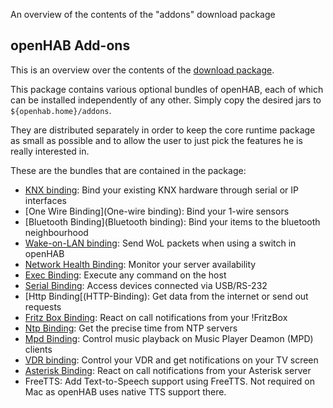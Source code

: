 An overview of the contents of the "addons" download package

## openHAB Add-ons

This is an overview over the contents of the [download package]("addons").

This package contains various optional bundles of openHAB, each of which can be installed independently of any other. Simply copy the desired jars to `${openhab.home}/addons`.

They are distributed separately in order to keep the core runtime package as small as possible and to allow the user to just pick the features he is really interested in.

These are the bundles that are contained in the package:

- [KNX binding](KNX-Binding): Bind your existing KNX hardware through serial or IP interfaces
- [One Wire Binding](One-wire binding): Bind your 1-wire sensors
- [Bluetooth Binding](Bluetooth binding): Bind your items to the bluetooth neighbourhood
- [Wake-on-LAN binding](WoL-Binding): Send WoL packets when using a switch in openHAB
- [Network Health Binding](Network-Health-Binding): Monitor your server availability
- [Exec Binding](Exec-Binding): Execute any command on the host
- [Serial Binding](Serial-Binding): Access devices connected via USB/RS-232
- [Http Binding[(HTTP-Binding): Get data from the internet or send out requests
- [Fritz Box Binding](Fritz-Box-Binding): React on call notifications from your !FritzBox
- [Ntp Binding](NTP-Binding): Get the precise time from NTP servers
- [Mpd Binding](MPD-Binding): Control music playback on Music Player Deamon (MPD) clients
- [VDR binding](VDR-Binding): Control your VDR and get notifications on your TV screen
- [Asterisk Binding](Asterisk-Binding): React on call notifications from your Asterisk server
- FreeTTS: Add Text-to-Speech support using FreeTTS. Not required on Mac as openHAB uses native TTS support there.